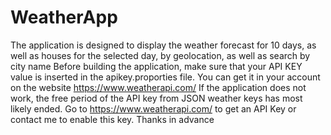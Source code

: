 # WeatherApp

The application is designed to display the weather forecast for 10 days, as well as houses for the selected day, by geolocation, as well as search by city name
Before building the application, make sure that your API KEY value is inserted in the apikey.proporties file.
You can get it in your account on the website https://www.weatherapi.com/
If the application does not work, the free period of the API key from JSON weather keys has most likely ended.
Go to https://www.weatherapi.com/ to get an API Key or contact me to enable this key. Thanks in advance
